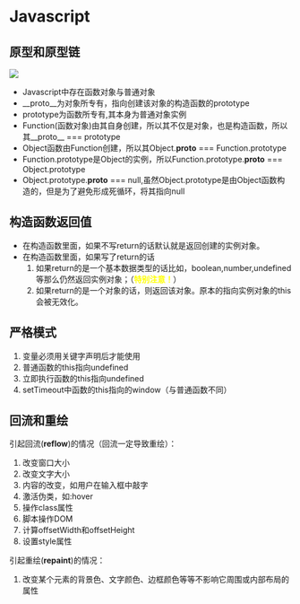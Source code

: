 # Javascript

## 原型和原型链
![](https://typro-zh.oss-cn-shanghai.aliyuncs.com/b4599b1c11093903233e88796a827cb0.png)
- Javascript中存在函数对象与普通对象
- __proto__为对象所专有，指向创建该对象的构造函数的prototype
- prototype为函数所专有,其本身为普通对象实例
- Function(函数对象)由其自身创建，所以其不仅是对象，也是构造函数，所以其__proto__ === prototype
- Object函数由Function创建，所以其Object.__proto__ === Function.prototype
- Function.prototype是Object的实例，所以Function.prototype.__proto__ === Object.prototype
- Object.prototype.__proto__ === null,虽然Object.prototype是由Object函数构造的，但是为了避免形成死循环，将其指向null

## 构造函数返回值
- 在构造函数里面，如果不写return的话默认就是返回创建的实例对象。
- 在构造函数里面，如果写了return的话
  1. 如果return的是一个基本数据类型的话比如，boolean,number,undefined等那么仍然返回实例对象；（<b style="color:yellow;">特别注意！</b>）
  2. 如果return的是一个对象的话，则返回该对象。原本的指向实例对象的this会被无效化。

## 严格模式
1. 变量必须用关键字声明后才能使用
2. 普通函数的this指向undefined
3. 立即执行函数的this指向undefined
4. setTimeout中函数的this指向的window（与普通函数不同） 

## 回流和重绘

引起回流(**reflow**)的情况（回流一定导致重绘）：
1. 改变窗口大小
2. 改变文字大小
3. 内容的改变，如用户在输入框中敲字
4. 激活伪类，如:hover
5. 操作class属性
6. 脚本操作DOM
7. 计算offsetWidth和offsetHeight
8. 设置style属性

引起重绘(**repaint**)的情况： 
1. 改变某个元素的背景色、文字颜色、边框颜色等等不影响它周围或内部布局的属性